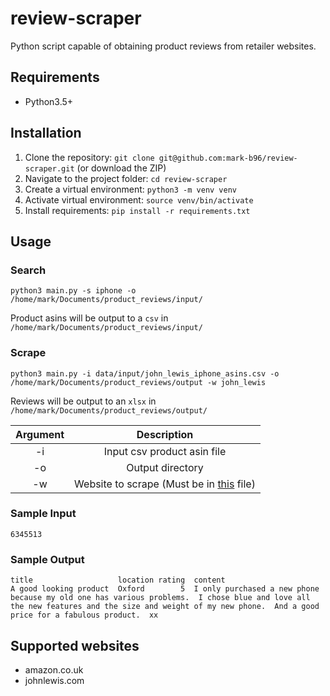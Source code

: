 # review-scraper
Python script capable of obtaining product reviews from retailer websites.

## Requirements
* Python3.5+

## Installation
1. Clone the repository: `git clone git@github.com:mark-b96/review-scraper.git` (or download the ZIP)
2. Navigate to the project folder: `cd review-scraper`
3. Create a virtual environment: `python3 -m venv venv`
4. Activate virtual environment: `source venv/bin/activate`
5. Install requirements: `pip install -r requirements.txt`

## Usage
### Search
`python3 main.py -s iphone -o /home/mark/Documents/product_reviews/input/`

Product asins will be output to a `csv` in `/home/mark/Documents/product_reviews/input/`
### Scrape
`python3 main.py -i data/input/john_lewis_iphone_asins.csv -o /home/mark/Documents/product_reviews/output -w john_lewis`

Reviews will be output to an `xlsx` in `/home/mark/Documents/product_reviews/output/`

| Argument | Description |
| :----:| :------: |
| -i | Input csv product asin file | 
| -o | Output directory            |
| -w | Website to scrape (Must be in [this](https://github.com/mark-b96/review-scraper/blob/main/review_scraper/urls.py) file) |

### Sample Input
```
6345513
```
### Sample Output
```
title	                location rating  content
A good looking product	Oxford	      5	 I only purchased a new phone because my old one has various problems.  I chose blue and love all the new features and the size and weight of my new phone.  And a good price for a fabulous product.  xx

```

## Supported websites
* amazon.co.uk
* johnlewis.com